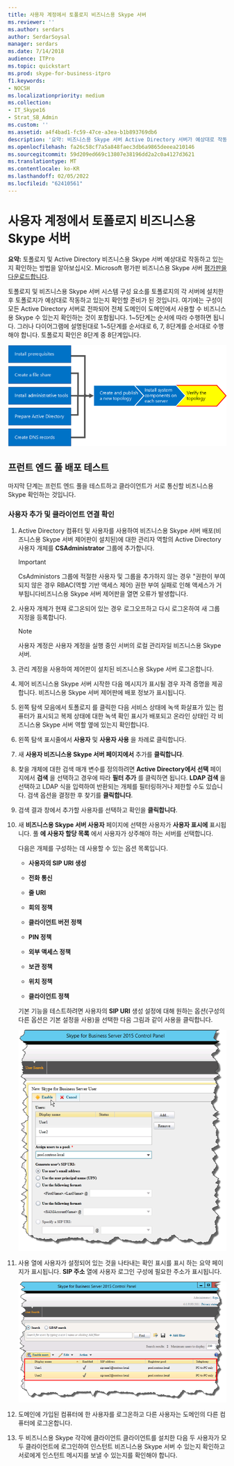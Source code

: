 ```yaml
---
title: 사용자 계정에서 토폴로지 비즈니스용 Skype 서버
ms.reviewer: ''
ms.author: serdars
author: SerdarSoysal
manager: serdars
ms.date: 7/14/2018
audience: ITPro
ms.topic: quickstart
ms.prod: skype-for-business-itpro
f1.keywords:
- NOCSH
ms.localizationpriority: medium
ms.collection:
- IT_Skype16
- Strat_SB_Admin
ms.custom: ''
ms.assetid: a4f4bad1-fc59-47ce-a3ea-b1b893769db6
description: '요약: 비즈니스용 Skype 서버 Active Directory 서버가 예상대로 작동하고 있는지 확인하는 방법을 설명하는 방법을 제공합니다. Microsoft 평가판 센터에서 비즈니스용 Skype 서버 평가판을 다운로드합니다https://www.microsoft.com/evalcenter/evaluate-skype-for-business-server.'
ms.openlocfilehash: fa26c58cf7a5a848faec3db6a9865deeea210146
ms.sourcegitcommit: 59d209ed669c13807e38196dd2a2c0a4127d3621
ms.translationtype: MT
ms.contentlocale: ko-KR
ms.lasthandoff: 02/05/2022
ms.locfileid: "62410561"
---
```

# <a name="verify-the-topology-in-skype-for-business-server"></a>사용자 계정에서 토폴로지 비즈니스용 Skype 서버
 
**요약:** 토폴로지 및 Active Directory 비즈니스용 Skype 서버 예상대로 작동하고 있는지 확인하는 방법을 알아보십시오. Microsoft 평가판 비즈니스용 Skype 서버 [평가판을 다운로드합니다](https://www.microsoft.com/evalcenter/evaluate-skype-for-business-server).
  
토폴로지 및 비즈니스용 Skype 서버 시스템 구성 요소를 토폴로지의 각 서버에 설치한 후 토폴로지가 예상대로 작동하고 있는지 확인할 준비가 된 것입니다. 여기에는 구성이 모든 Active Directory 서버로 전파되어 전체 도메인이 도메인에서 사용할 수 비즈니스용 Skype 수 있는지 확인하는 것이 포함됩니다. 1~5단계는 순서에 따라 수행하면 됩니다. 그러나 다이어그램에 설명된대로 1~5단계를 순서대로 6, 7, 8단계를 순서대로 수행해야 합니다. 토폴로지 확인은 8단계 중 8단계입니다.
  
![개요 다이어그램.](../../media/c8698b53-1282-4978-a9a6-ca3f7a778f60.png)
  
## <a name="test-the-front-end-pool-deployment"></a>프런트 엔드 풀 배포 테스트

마지막 단계는 프런트 엔드 풀을 테스트하고 클라이언트가 서로 통신할 비즈니스용 Skype 확인하는 것입니다. 
  
### <a name="add-users-and-verify-client-connectivity"></a>사용자 추가 및 클라이언트 연결 확인

1. Active Directory 컴퓨터 및 사용자를 사용하여 비즈니스용 Skype 서버 배포(비즈니스용 Skype 서버 제어판이 설치된)에 대한 관리자 역할의 Active Directory 사용자 개체를 **CSAdministrator** 그룹에 추가합니다.
    
    > [!IMPORTANT]
    > CsAdministors 그룹에 적절한 사용자 및 그룹을 추가하지 않는 경우 "권한이 부여되지 않은 경우 RBAC(역할 기반 액세스 제어) 권한 부여 실패로 인해 액세스가 거부됩니다비즈니스용 Skype 서버 제어판을 열면 오류가 발생합니다. 
  
2. 사용자 개체가 현재 로그온되어 있는 경우 로그오프하고 다시 로그온하여 새 그룹 지정을 등록합니다.
    
    > [!NOTE]
    > 사용자 계정은 사용자 계정을 실행 중인 서버의 로컬 관리자일 비즈니스용 Skype 서버. 
  
3. 관리 계정을 사용하여 제어판이 설치된 비즈니스용 Skype 서버 로그온합니다.
    
4. 제어 비즈니스용 Skype 서버 시작한 다음 메시지가 표시될 경우 자격 증명을 제공합니다. 비즈니스용 Skype 서버 제어판에 배포 정보가 표시됩니다.
    
5. 왼쪽 탐색 모음에서 토폴로지 를 클릭한 다음 서비스 상태에 녹색 화살표가 있는 컴퓨터가 표시되고 복제 상태에 대한 녹색 확인 표시가 배포되고 온라인 상태인 각 비즈니스용 Skype 서버 역할 옆에 있는지 확인합니다. 
    
6. 왼쪽 탐색 표시줄에서 **사용자** 및 **사용자 사용** 을 차례로 클릭합니다. 
    
7. 새 **사용자 비즈니스용 Skype 서버 페이지에서** 추가를 **클릭합니다**.
    
8. 찾을 개체에 대한 검색 매개 변수를 정의하려면 **Active Directory에서 선택** 페이지에서 **검색** 을 선택하고 경우에 따라 **필터 추가** 를 클릭하면 됩니다. **LDAP 검색** 을 선택하고 LDAP 식을 입력하여 반환되는 개체를 필터링하거나 제한할 수도 있습니다. 검색 옵션을 결정한 후 찾기를 **클릭합니다**.
    
9. 검색 결과 창에서 추가할 사용자를 선택하고 확인을 **클릭합니다**.
    
10. 새 **비즈니스용 Skype 서버 사용자** 페이지에 선택한 사용자가 **사용자 표시에** 표시됩니다. 풀 **에 사용자 할당 목록** 에서 사용자가 상주해야 하는 서버를 선택합니다.
    
    다음은 개체를 구성하는 데 사용할 수 있는 옵션 목록입니다.
    
    - **사용자의 SIP URI 생성**
    
    - **전화 통신**
    
    - **줄 URI**
    
    - **회의 정책**
    
    - **클라이언트 버전 정책**
    
    - **PIN 정책**
    
    - **외부 액세스 정책**
    
    - **보관 정책**
    
    - **위치 정책**
    
    - **클라이언트 정책**
    
    기본 기능을 테스트하려면 사용자의 **SIP URI** 생성 설정에 대해 원하는 옵션(구성의 다른 옵션은 기본 설정을 사용)을 선택한 다음 그림과 같이 사용을 클릭합니다.
    
     ![제어판에서 사용자를 사용하도록 설정](../../media/7ee8717d-9a1f-4864-8f45-71071c88878f.png)
  
11. 사용 열에 사용자가 설정되어 있는 것을 나타내는 확인 표시를 표시  하는 요약 페이지가 표시됩니다. **SIP 주소** 열에 사용자 로그인 구성에 필요한 주소가 표시됩니다.
    
     ![제어판에 비즈니스용 Skype 서버 추가된 사용자입니다.](../../media/8960548a-8d6d-44c5-bc01-6f9fb11b7588.png)
  
12. 도메인에 가입된 컴퓨터에 한 사용자를 로그온하고 다른 사용자는 도메인의 다른 컴퓨터에 로그온합니다.
    
13. 두 비즈니스용 Skype 각각에 클라이언트 클라이언트를 설치한 다음 두 사용자가 모두 클라이언트에 로그인하여 인스턴트 비즈니스용 Skype 서버 수 있는지 확인하고 서로에게 인스턴트 메시지를 보낼 수 있는지를 확인해야 합니다.
    

